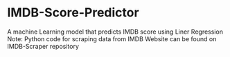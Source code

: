 # IMDB-Score-Predictor
A machine Learning model that predicts IMDB score using Liner Regression 
Note:
Python code for scraping data from IMDB Website can be found on IMDB-Scraper repository

